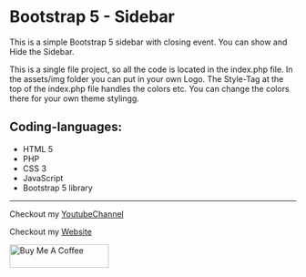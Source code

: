 # Bootstrap 5 - Sidebar

This is a simple Bootstrap 5 sidebar with closing event.
You can show and Hide the Sidebar.

This is a single file project, so all the code is located in the index.php file.
In the assets/img folder you can put in your own Logo.
The Style-Tag at the top of the index.php file handles the colors etc. You can change the colors there for your own theme stylingg.


## Coding-languages:

- HTML 5
- PHP
- CSS 3
- JavaScript
- Bootstrap 5 library

_______________________________________________________________________________________________________________________________________________

Checkout my [YoutubeChannel](https://www.youtube.com/c/futuric)

Checkout my [Website](https://futuric.io)

<a href="https://www.buymeacoffee.com/futuric" target="_blank"><img src="https://cdn.buymeacoffee.com/buttons/default-orange.png" alt="Buy Me A Coffee" height="41" width="174"></a>

